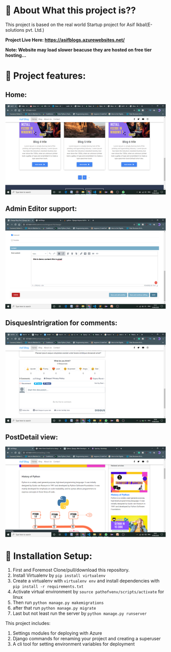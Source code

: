 # 🚀 About What this project is??

<p>This project is based on the real world Startup project for Asif Ikbal(E-solutions pvt. Ltd.)</p>
  
**Project Live Here: https://asifblogs.azurewebsites.net/**  

**Note: Website may load slower beacuse they are hosted on free tier hosting...**
</br>

# 🎨 Project features:

## Home:
![alt text](https://github.com/itsmayank0/Asif_Blogs/blob/master/Home.png?raw=true)
</br>

## Admin Editor support:
![alt text](https://github.com/itsmayank0/Asif_Blogs/blob/master/EditorSupport.png?raw=true)
</br>

## DisquesIntrigration for comments: 
![alt text](https://github.com/itsmayank0/Asif_Blogs/blob/master/DisquesIntrigration.png?raw=true)
</br>

## PostDetail view:
![alt text](https://github.com/itsmayank0/Asif_Blogs/blob/master/PostDetail.png?raw=true)


# 🔧 Installation Setup:

1. First and Foremost Clone/pull/download this repository.
2. Install Virtualenv by `pip install virtualenv`
3. Create a virtualenv with `virtualenv env` and install dependencies with `pip install -r requirements.txt`
4. Activate virtual environment by `source pathofvenv/scripts/activate` for linux
5. Then run `python manage.py makemigrations`
6. after that run `python manage.py migrate`
7. Last but not least run the server by `python manage.py runserver`

This project includes:

1. Settings modules for deploying with Azure
2. Django commands for renaming your project and creating a superuser
3. A cli tool for setting environment variables for deployment
